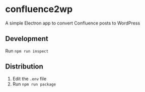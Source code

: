 # confluence2wp
A simple Electron app to convert Confluence posts to WordPress

## Development

Run `npm run inspect`

## Distribution

1. Edit the `.env` file
2. Run `npm run package`
